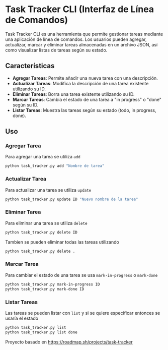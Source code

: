 # Task Tracker CLI (Interfaz de Línea de Comandos)

Task Tracker CLI es una herramienta que permite gestionar tareas mediante una aplicación de línea de comandos. Los usuarios pueden agregar, actualizar, marcar y eliminar tareas almacenadas en un archivo JSON, así como visualizar listas de tareas según su estado.

## Características

- **Agregar Tareas**: Permite añadir una nueva tarea con una descripción.
- **Actualizar Tareas**: Modifica la descripción de una tarea existente utilizando su ID.
- **Eliminar Tareas**: Borra una tarea existente utilizando su ID.
- **Marcar Tareas**: Cambia el estado de una tarea a "in progress" o "done" según su ID.
- **Listar Tareas**: Muestra las tareas según su estado (todo, in progress, done).

## Uso

### Agregar Tarea

Para agregar una tarea se utiliza `add`

```bash
python task_tracker.py add "Nombre de tarea"
```

### Actualizar Tarea

Para actualizar una tarea se utiliza `update`

```bash
python task_tracker.py update ID "Nuevo nombre de la tarea"
```

### Eliminar Tarea

Para eliminar una tarea se utiliza `delete`

```bash
python task_tracker.py delete ID
```

Tambien se pueden eliminar todas las tareas utilizando

```bash
python task_tracker.py delete .
```

### Marcar Tarea

Para cambiar el estado de una tarea se usa `mark-in-progress` o `mark-done`

```bash
python task_tracker.py mark-in-progress ID
python task_tracker.py mark-done ID
```

### Listar Tareas

Las tareas se pueden listar con `list` y si se quiere especificar entonces se usaría el estado

```bash
python task_tracker.py list 
python task_tracker.py list done
```

Proyecto basado en https://roadmap.sh/projects/task-tracker
